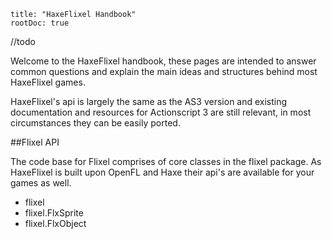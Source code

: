 ```
title: "HaxeFlixel Handbook"
rootDoc: true
```


//todo



Welcome to the HaxeFlixel handbook, these pages are intended to answer common questions and explain the main ideas and structures behind most HaxeFlixel games.

HaxeFlixel's api is largely the same as the AS3 version and existing documentation and resources for Actionscript 3 are still relevant, in most circumstances they can be easily ported. 

##Flixel API

The code base for Flixel comprises of core classes in the flixel package. As HaxeFlixel is built upon OpenFL and Haxe their api's are available for your games as well.

- flixel
- flixel.FlxSprite
- flixel.FlxObject

